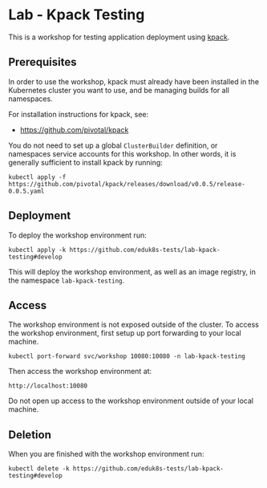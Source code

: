 Lab - Kpack Testing
===================

This is a workshop for testing application deployment using [kpack](https://github.com/pivotal/kpack).

Prerequisites
-------------

In order to use the workshop, kpack must already have been installed in the Kubernetes cluster you want to use, and be managing builds for all namespaces.

For installation instructions for kpack, see:

* https://github.com/pivotal/kpack

You do not need to set up a global `ClusterBuilder` definition, or namespaces service accounts for this workshop. In other words, it is generally sufficient to install kpack by running:

```
kubectl apply -f https://github.com/pivotal/kpack/releases/download/v0.0.5/release-0.0.5.yaml
```

Deployment
----------

To deploy the workshop environment run:

```
kubectl apply -k https://github.com/eduk8s-tests/lab-kpack-testing#develop
```

This will deploy the workshop environment, as well as an image registry, in the namespace `lab-kpack-testing`.

Access
------

The workshop environment is not exposed outside of the cluster. To access the workshop environment, first setup up port forwarding to your local machine.

```
kubectl port-forward svc/workshop 10080:10080 -n lab-kpack-testing
```

Then access the workshop environment at:

```
http://localhost:10080
```

Do not open up access to the workshop environment outside of your local machine.

Deletion
--------

When you are finished with the workshop environment run:

```
kubectl delete -k https://github.com/eduk8s-tests/lab-kpack-testing#develop
```
